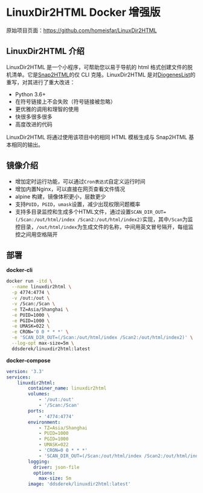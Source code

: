 # LinuxDir2HTML Docker 增强版

原始项目页面：https://github.com/homeisfar/LinuxDir2HTML

## LinuxDir2HTML 介绍

LinuxDir2HTML 是一个小程序，可帮助您以易于导航的 html 格式创建文件的脱机清单。它是[Snap2HTML](https://www.rlvision.com/snap2html/)的仅 CLI 克隆。LinuxDir2HTML 是对[DiogenesList](https://github.com/ZapperDJ/DiogenesList)的重写，对其进行了重大改进：

- Python 3.6+
- 在符号链接上不会失败（符号链接被忽略）
- 更优雅的调用和理智的使用
- 快很多很多很多
- 高度改进的代码

LinuxDir2HTML 将通过使用该项目中的相同 HTML 模板生成与 Snap2HTML 基本相同的输出。

## 镜像介绍

- 增加定时运行功能，可以通过```Cron表达式```自定义运行时间
- 增加内置Nginx，可以直接在网页查看文件情况
- alpine 构建，镜像体积更小，层数更少
- 支持```PUID```，```PGID```，```umask```设置，减少出现权限问题概率
- 支持多目录监控和生成多个HTML文件，通过设置`SCAN_DIR_OUT=(/Scan:/out/html/index /Scan2:/out/html/index2)`实现，其中`/Scan`为监控目录，`/out/html/index`为生成文件的名称，中间用英文冒号隔开，每组监控之间用空格隔开

## 部署

**docker-cli**

```bash
docker run -itd \
  --name linuxdir2html \
  -p 4774:4774 \
  -v /out:/out \
  -v /Scan:/Scan \
  -e TZ=Asia/Shanghai \
  -e PUID=1000 \
  -e PGID=1000 \
  -e UMASK=022 \
  -e CRON='0 0 * * *' \
  -e 'SCAN_DIR_OUT=(/Scan:/out/html/index /Scan2:/out/html/index2)' \
  --log-opt max-size=5m \
  ddsderek/linuxdir2html:latest
```

**docker-compose**

```yaml
version: '3.3'
services:
    linuxdir2html:
        container_name: linuxdir2html
        volumes:
            - '/out:/out'
            - '/Scan:/Scan'
        ports:
            - '4774:4774'
        environment:
            - TZ=Asia/Shanghai
            - PUID=1000
            - PGID=1000
            - UMASK=022
            - 'CRON=0 0 * * *'
            - 'SCAN_DIR_OUT=(/Scan:/out/html/index /Scan2:/out/html/index2)'
        logging:
          driver: json-file
          options:
            max-size: 5m
        image: 'ddsderek/linuxdir2html:latest'
```

